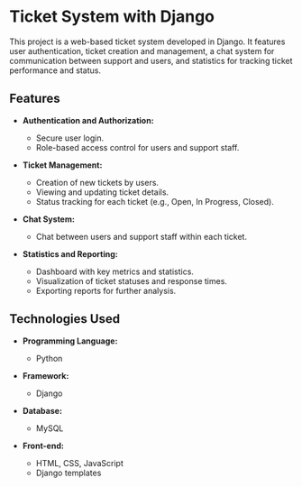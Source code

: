 # Ticket System with Django

This project is a web-based ticket system developed in Django. It features user authentication, ticket creation and management, a chat system for communication between support and users, and statistics for tracking ticket performance and status.

## Features

- **Authentication and Authorization:**
  - Secure user login.
  - Role-based access control for users and support staff.

- **Ticket Management:**
  - Creation of new tickets by users.
  - Viewing and updating ticket details.
  - Status tracking for each ticket (e.g., Open, In Progress, Closed).

- **Chat System:**
  - Chat between users and support staff within each ticket.

- **Statistics and Reporting:**
  - Dashboard with key metrics and statistics.
  - Visualization of ticket statuses and response times.
  - Exporting reports for further analysis.

## Technologies Used

- **Programming Language:**
  - Python

- **Framework:**
  - Django

- **Database:**
  - MySQL

- **Front-end:**
  - HTML, CSS, JavaScript
  - Django templates
